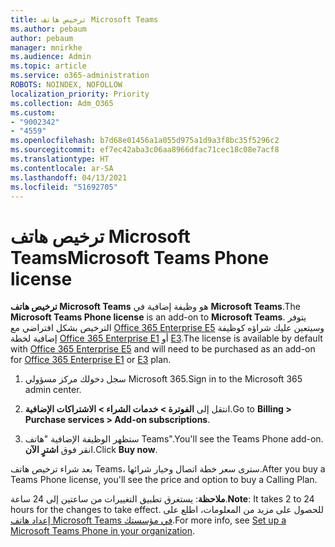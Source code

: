 ```yaml
---
title: ترخيص هاتف Microsoft Teams
ms.author: pebaum
author: pebaum
manager: mnirkhe
ms.audience: Admin
ms.topic: article
ms.service: o365-administration
ROBOTS: NOINDEX, NOFOLLOW
localization_priority: Priority
ms.collection: Adm_O365
ms.custom:
- "9002342"
- "4559"
ms.openlocfilehash: b7d68e01456a1a055d975a1d9a3f8bc35f5296c2
ms.sourcegitcommit: ef7ec42aba3c06aa8966dfac71cec18c08e7acf8
ms.translationtype: HT
ms.contentlocale: ar-SA
ms.lasthandoff: 04/13/2021
ms.locfileid: "51692705"
---
```

# <a name="microsoft-teams-phone-license"></a><span data-ttu-id="54bd6-102">ترخيص هاتف Microsoft Teams</span><span class="sxs-lookup"><span data-stu-id="54bd6-102">Microsoft Teams Phone license</span></span>

<span data-ttu-id="54bd6-103">**ترخيص هاتف Microsoft Teams** هو وظيفة إضافية في **Microsoft Teams**.</span><span class="sxs-lookup"><span data-stu-id="54bd6-103">The **Microsoft Teams Phone license** is an add-on to **Microsoft Teams**.</span></span> <span data-ttu-id="54bd6-104">يتوفر الترخيص بشكل افتراضي مع [Office 365 Enterprise E5](https://www.microsoft.com/microsoft-365/business/office-365-enterprise-e5-business-software?rtc=1&activetab=pivot%3aoverviewtab) وسيتعين عليك شراؤه كوظيفة إضافية لخطة [Office 365 Enterprise E1](https://products.office.com/business/office-365-enterprise-e1-business-software) أو [E3](https://products.office.com/business/office-365-enterprise-e3-business-software).</span><span class="sxs-lookup"><span data-stu-id="54bd6-104">The license is available by default with [Office 365 Enterprise E5](https://www.microsoft.com/microsoft-365/business/office-365-enterprise-e5-business-software?rtc=1&activetab=pivot%3aoverviewtab) and will need to be purchased as an add-on for [Office 365 Enterprise E1](https://products.office.com/business/office-365-enterprise-e1-business-software) or [E3](https://products.office.com/business/office-365-enterprise-e3-business-software) plan.</span></span>

1. <span data-ttu-id="54bd6-105">سجل دخولك مركز مسؤولي Microsoft 365.</span><span class="sxs-lookup"><span data-stu-id="54bd6-105">Sign in to the Microsoft 365 admin center.</span></span>

2. <span data-ttu-id="54bd6-106">انتقل إلى **الفوترة > خدمات الشراء > الاشتراكات الإضافية**.</span><span class="sxs-lookup"><span data-stu-id="54bd6-106">Go to **Billing > Purchase services > Add-on subscriptions**.</span></span> 

3. <span data-ttu-id="54bd6-107">ستظهر الوظيفة الإضافية "هاتف Teams".</span><span class="sxs-lookup"><span data-stu-id="54bd6-107">You'll see the Teams Phone add-on.</span></span> <span data-ttu-id="54bd6-108">انقر فوق **اشترٍ الآن**.</span><span class="sxs-lookup"><span data-stu-id="54bd6-108">Click **Buy now**.</span></span>

<span data-ttu-id="54bd6-109">بعد شراء ترخيص هاتف Teams، سترى سعر خطة اتصال وخيار شرائها.</span><span class="sxs-lookup"><span data-stu-id="54bd6-109">After you buy a Teams Phone license, you'll see the price and option to buy a Calling Plan.</span></span>

<span data-ttu-id="54bd6-110">**ملاحظة**: يستغرق تطبيق التغييرات من ساعتين إلى 24 ساعة.</span><span class="sxs-lookup"><span data-stu-id="54bd6-110">**Note**: It takes 2 to 24 hours for the changes to take effect.</span></span> <span data-ttu-id="54bd6-111">للحصول على مزيد من المعلومات، اطلع على [إعداد هاتف Microsoft Teams في مؤسستك](https://docs.microsoft.com/MicrosoftTeams/setting-up-your-phone-system).</span><span class="sxs-lookup"><span data-stu-id="54bd6-111">For more info, see [Set up a Microsoft Teams Phone in your organization](https://docs.microsoft.com/MicrosoftTeams/setting-up-your-phone-system).</span></span> 

